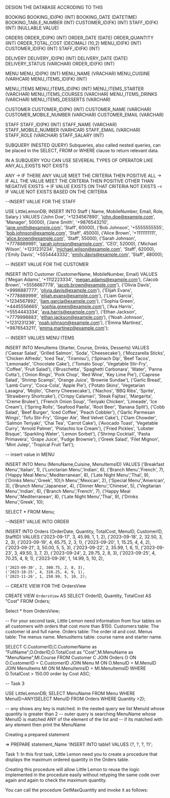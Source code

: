DESIGN THE DATABASE ACCRODING TO THIS 

BOOKING
	BOOKING_ID(PK)			(INT)
	BOOKING_DATE			(DATETIME)
	BOOKING_TABLE_NUMBER	(INT)
	CUSTOMER_ID(FK)			(INT)
	STAFF_ID(FK)			(INT) 		(NULLABLE VALUE)

ORDERS
	ORDER_ID(PK)			(INT)
	ORDER_DATE				(DATE)
	ORDER_QUANTITY			(INT)
	ORDER_TOTAL_COST		(DECIMAL) (10,2)
	MENU_ID(FK)				(INT)
	CUSTOMER_ID(FK)			(INT)
	STAFF_ID(FK)			(INT) 


DELIVERY
	DELIVERY_ID(PK)			(INT)
	DELIVERY_DATE			(DATE)
	DELIVERY_STATUS			(VARCHAR)
	ORDER_ID(FK)			(INT)


MENU
	MENU_ID(PK)				(INT)
	MENU_NAME				(VRACHAR)
	MENU_CUISINE			(VARHCAR)
	MENU_ITEMS_ID(FK)		(INT)

MENU_ITEMS
	MENU_ITEMS_ID(PK)		(INT)
	MENU_ITEMS_STARTER		(VARCHAR)
	MENU_ITEMS_COURSES		(VARCHAR)
	MENU_ITEMS_DRINKS		(VARCHAR)
	MENU_ITEMS_DESSERTS		(VARCHAR)




CUSTOMER
	CUSTOMER_ID(PK)			(INT)
	CUSTOMER_NAME			(VARCHAR)
	CUSTOMER_MOBILE_NUMBER  (VARCHAR)
	CUSTOMER_EMAIL      	(VARCHAR)

STAFF
	STAFF_ID(PK)			(INT)
	STAFF_NAME				(VARCHAR)
	STAFF_MOBILE_NUMBER		(VARHCAR)
	STAFF_EMAIL				(VARCHAR)
	STAFF_ROLE				(VARCHAR)
	STAFF_SALARY			(INT)




SUBQUERY (NESTED QUERY) 
Subqueries, also called nested queries, can be placed in the SELECT, FROM or WHERE clause to return relevant data.

IN A SUBQUERY YOU CAN USE SEVEREAL TYPES OF OPERATOR LIKE ANY,ALL,EXISTS NOT EXISTS

ANY -> IF THERE ANY VALUE MEET THE CRITERIA THEN POSITIVE
ALL -> IF ALL THE VALUE MEET THE CRITERIA THEN POSITIVE OTHER THAN NEGATIVE
EXISTS -> IF VALUE EXISTS ON THAT CRITERIA
NOT EXISTS -< IF VALUE NOT EXISTS BASED ON THE CRITERIA









--INSERT VALUE FOR THE STAFF

USE LittleLemonDB;
INSERT INTO Staff 
(
	Name,
	MobileNumber,
	Email,
    Role,
    Salary
)
VALUES
    ('John Doe', '+1234567890', 'john.doe@example.com', 'Manager', 50000),
    ('Jane Smith', '+9876543210', 'jane.smith@example.com', 'Staff', 60000),
    ('Bob Johnson', '+5555555555', 'bob.johnson@example.com', 'Staff', 45000),
    ('Alice Brown', '+1111111111', 'alice.brown@example.com', 'Staff', 55000),
     ('Sarah Johnson', '+7778889991', 'sarah.johnson@example.com', 'CEO', 52000),
    ('Michael Wilson', '+1231231234', 'michael.wilson@example.com', 'Staff', 62000),
    ('Emily Davis', '+5554443332', 'emily.davis@example.com', 'Staff', 48000);



-- INSERT VALUE FOR THE CUSTOMER

INSERT INTO Customer (CustomerName, MobileNumber, Email)
VALUES
    ('Megan Adams', '+1112223334', 'megan.adams@example.com'),
    ('Jacob Brown', '+5556667778', 'jacob.brown@example.com'),
    ('Olivia Davis', '+9998887777', 'olivia.davis@example.com'),
    ('Elijah Evans', '+7778889999', 'elijah.evans@example.com'),
    ('Liam Garcia', '+1234567892', 'liam.garcia@example.com'),
    ('Sophia Green', '+4445556665', 'sophia.green@example.com'),
    ('Ava Harris', '+5554443334', 'ava.harris@example.com'),
    ('Ethan Jackson', '+7779998883', 'ethan.jackson@example.com'),
    ('Noah Johnson', '+1231231236', 'noah.johnson@example.com'),
    ('Emma Martinez', '+9876543211', 'emma.martinez@example.com');

-- INSERT VALUES MENU ITEMS

INSERT INTO MenuItems (Starter, Course, Drinks, Desserts)
VALUES
    ('Caesar Salad', 'Grilled Salmon', 'Soda', 'Cheesecake'),
    ('Mozzarella Sticks', 'Chicken Alfredo', 'Iced Tea', 'Tiramisu'),
    ('Spinach Dip', 'Beef Tacos', 'Lemonade', 'Chocolate Cake'),
    ('Tomato Soup', 'Vegetable Stir-Fry', 'Coffee', 'Fruit Salad'),
    ('Bruschetta', 'Spaghetti Carbonara', 'Water', 'Panna Cotta'),
    ('Onion Rings', 'Pork Chop', 'Red Wine', 'Key Lime Pie'),
    ('Caprese Salad', 'Shrimp Scampi', 'Orange Juice', 'Brownie Sundae'),
    ('Garlic Bread', 'Lamb Curry', 'Coca-Cola', 'Apple Pie'),
    ('Potato Skins', 'Vegetarian Lasagna', 'Mojito', 'Cherry Cheesecake'),
    ('Nachos', 'BBQ Ribs', 'Sprite', 'Strawberry Shortcake'),
    ('Crispy Calamari', 'Steak Fajitas', 'Margarita', 'Creme Brulee'),
    ('French Onion Soup', 'Teriyaki Chicken', 'Limeade', 'Ice Cream'),
    ('Spring Rolls', 'Seafood Paella', 'Root Beer', 'Banana Split'),
    ('Cobb Salad', 'Beef Burger', 'Iced Coffee', 'Peach Cobbler'),
    ('Garlic Parmesan Wings', 'Tofu Stir-Fry', 'Ginger Ale', 'Red Velvet Cake'),
    ('Clam Chowder', 'Salmon Teriyaki', 'Chai Tea', 'Carrot Cake'),
    ('Avocado Toast', 'Vegetable Curry', 'Arnold Palmer', 'Pistachio Ice Cream'),
    ('Fried Pickles', 'Lobster Bisque', 'Sparkling Water', 'Lemon Sorbet'),
    ('Shrimp Cocktail', 'Pasta Primavera', 'Grape Juice', 'Fudge Brownie'),
    ('Greek Salad', 'Filet Mignon', 'Mint Julep', 'Tropical Fruit Tart');


-- insert value in MENU

INSERT INTO Menu (MenuName,Cuisine, MenuItemsID)
VALUES
    ('Breakfast Menu','Italian', 1),
    ('Lunctarian Menu','Indian', 6),
    ('Branch Menu','French', 7),
    ('Happy Meal Menu','Mediterranean', 8),
    ('Late Night Menu','Thai', 9),
    ('Drinks Menu','Greek', 10);h Menu','Mexican', 2),
    ('Special Menu','American', 3),
    ('Brunch Menu','Japanese', 4),
    ('Dinner Menu','Chinese', 5),
    ('Vegitarian Menu','Indian', 6),
    ('Branch Menu','French', 7),
    ('Happy Meal Menu','Mediterranean', 8),
    ('Late Night Menu','Thai', 9),
    ('Drinks Menu','Greek', 10);
    
SELECT * FROM Menu;

--INSERT VALUE INTO ORDER

INSERT INTO Orders (OrderDate, Quantity, TotalCost, MenuID, CustomerID, StaffID)
VALUES
    ('2023-09-17', 3, 45.99, 1, 1, 2),
    ('2023-09-18', 2, 32.50, 3, 2, 3),
    ('2023-09-19', 4, 65.75, 2, 3, 1),
    ('2023-09-20', 1, 15.25, 4, 4, 2),
    ('2023-09-21', 3, 50.00, 5, 5, 3),
    ('2023-09-22', 2, 35.99, 1, 6, 1),
    ('2023-09-23', 3, 49.50, 3, 7, 2),
    ('2023-09-24', 2, 29.75, 2, 8, 3),
    ('2023-09-25', 4, 70.25, 4, 9, 1),
    ('2023-09-26', 1, 14.99, 5, 10, 2),

    ('2023-09-30', 2, 300.75, 2, 8, 3),
    ('2023-10-25', 4, 320.25, 4, 9, 1),
    ('2023-11-26', 1, 250.99, 5, 10, 2); 



-- CREATE VIEW FOR THE OrdersView

CREATE VIEW `OrdersView`
AS
	SELECT 
		OrderID,
		Quantity,
		TotalCost AS "Cost" 
	FROM Orders;   

Select * from OrdersView;

-- For your second task, Little Lemon need information from four tables on all customers with orders that cost more than $150.
	Customers table: The customer id and full name.
	Orders table: The order id and cost.
	Menus table: The menus name.
	MenusItems table: course name and starter name.


SELECT C.CustomerID,C.CustomerName as "FullName",O.OrderID,O.TotalCost as "Cost",M.MenuName as "MenuName",MI.Course FROM Customer C
JOIN Orders O
ON O.CustomerID = C.CustomerID
JOIN Menu M
ON O.MenuID = M.MenuID
JOIN MenuItems MI
ON M.MenuItemsID = MI.MenuItemsID
WHERE O.TotalCost > 150.00 order by Cost ASC;


-- Task 3

USE LittleLemonDB;
SELECT MenuName FROM Menu WHERE MenuID=ANY(SELECT MenuID FROM Orders WHERE Quantity >2);

-- any shows any key is matched. in the nested query we list MenuId whose quantity is greater than 2
-- outer query is searching  MenuName whose MenuID is matched ANY of the  element of the list and 
-- if its matched with any element then print the MenuName  






Creating a prepared statement

=> PREPARE statement_Name 'INSERT INTO table1 VALUES (?, ?, ?, ?)';





Task 1:
In this first task, Little Lemon need you to create a procedure that displays the maximum ordered quantity in the Orders table. 

Creating this procedure will allow Little Lemon to reuse the logic implemented in the procedure easily without retyping the same code over again and again to check the maximum quantity. 

You can call the procedure GetMaxQuantity and invoke it as follows:




